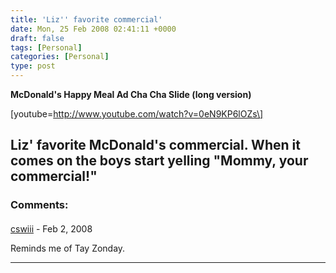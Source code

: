 ```yaml
---
title: 'Liz'' favorite commercial'
date: Mon, 25 Feb 2008 02:41:11 +0000
draft: false
tags: [Personal]
categories: [Personal]
type: post
---
```


**McDonald's Happy Meal Ad Cha Cha Slide (long version)**

\[youtube=http://www.youtube.com/watch?v=0eN9KP6lOZs\]

Liz' favorite McDonald's commercial. When it comes on the boys start yelling "Mommy, your commercial!"
---
### Comments:
#### 
[cswiii](http://jut.net/weblog "corey@wiw.org") - <time datetime="2008-02-26 10:21:32">Feb 2, 2008</time>

Reminds me of Tay Zonday.
<hr />
